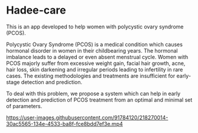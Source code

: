 # Hadee-care

This is an app developed to help women with polycystic ovary syndrome (PCOS). 


Polycystic Ovary Syndrome (PCOS) is a medical condition which causes hormonal disorder in women in their childbearing years. The hormonal imbalance leads to a delayed or even absent menstrual cycle. Women with PCOS majorly suffer from excessive weight gain, facial hair growth, acne, hair loss, skin darkening and irregular periods leading to infertility in rare cases. The existing methodologies and treatments are insufficient for early-stage detection and prediction. 


To deal with this problem, we propose a system which can help in early detection and prediction of PCOS treatment from an optimal and minimal set of parameters.



https://user-images.githubusercontent.com/91784120/218270014-30ac5565-134e-4533-ba8f-fce8bdd7ef3e.mp4

